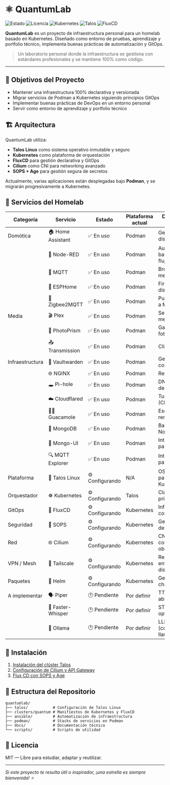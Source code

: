 # ⚛️ QuantumLab

![Estado](https://img.shields.io/badge/Estado-En%20Desarrollo-yellow)
![Licencia](https://img.shields.io/badge/Licencia-MIT-blue)
![Kubernetes](https://img.shields.io/badge/Kubernetes-v1.32.2-326CE5?logo=kubernetes&logoColor=white)
![Talos](https://img.shields.io/badge/Talos-v1.9.5-lightgrey?logo=linux&logoColor=white)
![FluxCD](https://img.shields.io/badge/FluxCD-v2.5.1-4353ff?logo=flux&logoColor=white)

**QuantumLab** es un proyecto de infraestructura personal para un homelab basado en Kubernetes.
Diseñado como entorno de pruebas, aprendizaje y portfolio técnico, implementa buenas prácticas de automatización y GitOps.

> Un laboratorio personal donde la infraestructura se gestiona con estándares profesionales y se mantiene 100% como código.

---

## 🎯 Objetivos del Proyecto

- Mantener una infraestructura 100% declarativa y versionada
- Migrar servicios de Podman a Kubernetes siguiendo principios GitOps
- Implementar buenas prácticas de DevOps en un entorno personal
- Servir como entorno de aprendizaje y portfolio técnico

## 🏗️ Arquitectura

QuantumLab utiliza:
- **Talos Linux** como sistema operativo inmutable y seguro
- **Kubernetes** como plataforma de orquestación
- **FluxCD** para gestión declarativa y GitOps
- **Cilium** como CNI para networking avanzado
- **SOPS + Age** para gestión segura de secretos

Actualmente, varias aplicaciones están desplegadas bajo **Podman**, y se migrarán progresivamente a Kubernetes.

## 🧰 Servicios del Homelab

| Categoría         | Servicio            | Estado         | Plataforma actual    | Descripción breve                        |
|------------------|---------------------|----------------|----------------------|------------------------------------------|
| Domótica          | 🏠 Home Assistant    | ✅ En uso       | Podman               | Gestión de dispositivos IoT              |
|                   | 🔄 Node-RED          | ✅ En uso       | Podman               | Automatización basada en flujos          |
|                   | 📡 MQTT              | ✅ En uso       | Podman               | Broker de mensajería IoT                 |
|                   | 🔌 ESPHome           | ✅ En uso       | Podman               | Firmware para dispositivos IoT           |
|                   | 🧿 Zigbee2MQTT       | ✅ En uso       | Podman               | Puente Zigbee a MQTT                     |
| Media             | 🎬 Plex              | ✅ En uso       | Podman               | Servidor de medios                       |
|                   | 📸 PhotoPrism        | ✅ En uso       | Podman               | Galería de fotos privada                 |
|                   | 📤 Transmission      | ✅ En uso       | Podman               | Cliente torrent                          |
| Infraestructura   | 🔐 Vaultwarden       | ✅ En uso       | Podman               | Gestor de contraseñas                    |
|                   | 🌐 NGINX             | ✅ En uso       | Podman               | Reverse proxy                            |
|                   | 🕳️ Pi-hole           | ✅ En uso       | Podman               | DNS y bloqueo de anuncios                |
|                   | ☁️ Cloudflared       | ✅ En uso       | Podman               | Tunnel seguro (Cloudflare)               |
|                   | 🧑‍💻 Guacamole         | ✅ En uso       | Podman               | Escritorio remoto vía web                |
|                   | 🍃 MongoDB           | ✅ En uso       | Podman               | Base de datos NoSQL                      |
|                   | 🧪 Mongo-UI          | ✅ En uso       | Podman               | Interfaz web para MongoDB                |
|                   | 🔍 MQTT Explorer     | ✅ En uso       | Podman               | Interfaz visual para MQTT                |
| Plataforma        | 🐧 Talos Linux       | ⚙️ Configurando | N/A                  | OS minimalista para Kubernetes           |
| Orquestador       | ☸️ Kubernetes        | ⚙️ Configurando | Talos                | Cluster principal                        |
| GitOps            | 🔄 FluxCD            | ⚙️ Configurando | Kubernetes           | Infraestructura como código              |
| Seguridad         | 🧾 SOPS              | ⚙️ Configurando | Kubernetes           | Gestión segura de secretos               |
| Red               | 🌐 Cilium            | ⚙️ Configurando | Kubernetes           | CNI avanzado con observabilidad          |
| VPN / Mesh        | 🧠 Tailscale         | ⚙️ Configurando | Kubernetes           | Red privada entre dispositivos           |
| Paquetes          | 🎯 Helm              | ⚙️ Configurando | Kubernetes           | Gestión de charts                        |
| A implementar     | 🗣️ Piper             | 🕐 Pendiente    | Por definir          | TTS de código abierto                    |
|                   | 🧠 Faster-Whisper    | 🕐 Pendiente    | Por definir          | STT optimizado                           |
|                   | 🤖 Ollama            | 🕐 Pendiente    | Por definir          | LLMs locales (como llama.cpp)            |

## 🚀 Instalación

1. [Instalación del clúster Talos](docs/talos-bootstrap.md)
2. [Configuración de Cilium y API Gateway](docs/cilium-apigateway.md)
3. [Flux CD con SOPS y Age](docs/bootstrap-fluxcd-sops-age.md)

## 📂 Estructura del Repositorio

```
quantumlab/
├── talos/           # Configuración de Talos Linux
├── clusters/quantum # Manifiestos de Kubernetes y FluxCD
├── ansible/         # Automatización de infraestructura
├── podman/          # Stacks de servicios en Podman
├── docs/            # Documentación técnica
└── scripts/         # Scripts de utilidad
```

## 📄 Licencia

MIT — Libre para estudiar, adaptar y reutilizar.

---

*Si este proyecto te resulta útil o inspirador, ¡una estrella es siempre bienvenida! ⭐*